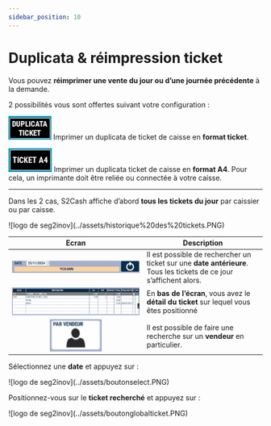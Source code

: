 ```yaml
---
sidebar_position: 10
---
```

# Duplicata & réimpression ticket 

Vous pouvez **réimprimer une vente du jour ou d’une journée précédente** à la demande.


2 possibilités vous sont offertes suivant votre configuration :

![logo de seg2inov](../assets/duplicata.PNG)    Imprimer un duplicata de ticket de caisse en **format ticket**. 

![logo de seg2inov](../assets/duplicataa4.PNG)      Imprimer un duplicata ticket de caisse en **format A4**. Pour cela, un imprimante doit être reliée ou connectée à votre caisse. 

------------------------------------------

Dans les 2 cas, S2Cash affiche d’abord **tous les tickets du jour** par caissier ou par caisse.

<div className="contenaireImg">
    ![logo de seg2inov](../assets/historique%20des%20tickets.PNG)
</div>

| Ecran | Description | 
|:-----------:|-----------|
|![logo de seg2inov](../assets/date.PNG)|Il est possible de rechercher un ticket sur une **date antérieure**. Tous les tickets de ce jour s’affichent alors. |
|![logo de seg2inov](../assets/designation.PNG)|En **bas de l’écran**, vous avez le **détail du ticket** sur lequel vous êtes positionné|
|![logo de seg2inov](../assets/parvendeur.PNG)|Il est possible de faire une recherche sur un **vendeur** en particulier.|

Sélectionnez une **date** et appuyez sur :

<div className="contenaireImg">
    ![logo de seg2inov](../assets/boutonselect.PNG)
</div>

Positionnez-vous sur le **ticket recherché** et appuyez sur :

<div className="contenaireImg">
    ![logo de seg2inov](../assets/boutonglobalticket.PNG)
</div>

